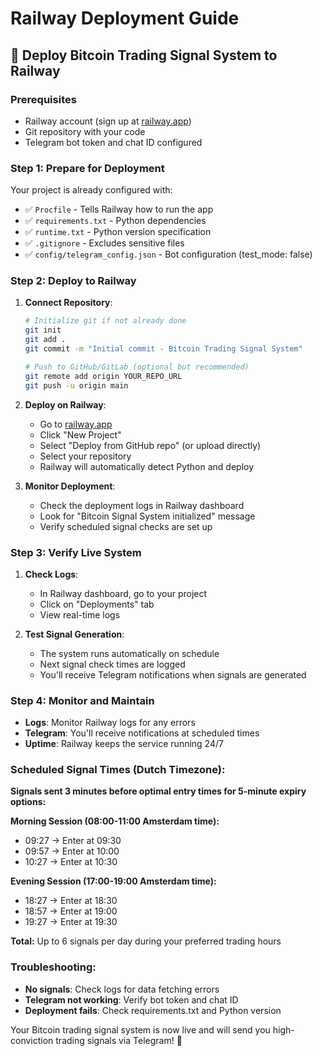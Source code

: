 # Railway Deployment Guide

## 🚀 Deploy Bitcoin Trading Signal System to Railway

### Prerequisites
- Railway account (sign up at [railway.app](https://railway.app))
- Git repository with your code
- Telegram bot token and chat ID configured

### Step 1: Prepare for Deployment
Your project is already configured with:
- ✅ `Procfile` - Tells Railway how to run the app
- ✅ `requirements.txt` - Python dependencies
- ✅ `runtime.txt` - Python version specification
- ✅ `.gitignore` - Excludes sensitive files
- ✅ `config/telegram_config.json` - Bot configuration (test_mode: false)

### Step 2: Deploy to Railway

1. **Connect Repository**:
   ```bash
   # Initialize git if not already done
   git init
   git add .
   git commit -m "Initial commit - Bitcoin Trading Signal System"
   
   # Push to GitHub/GitLab (optional but recommended)
   git remote add origin YOUR_REPO_URL
   git push -u origin main
   ```

2. **Deploy on Railway**:
   - Go to [railway.app](https://railway.app)
   - Click "New Project"
   - Select "Deploy from GitHub repo" (or upload directly)
   - Select your repository
   - Railway will automatically detect Python and deploy

3. **Monitor Deployment**:
   - Check the deployment logs in Railway dashboard
   - Look for "Bitcoin Signal System initialized" message
   - Verify scheduled signal checks are set up

### Step 3: Verify Live System

1. **Check Logs**:
   - In Railway dashboard, go to your project
   - Click on "Deployments" tab
   - View real-time logs

2. **Test Signal Generation**:
   - The system runs automatically on schedule
   - Next signal check times are logged
   - You'll receive Telegram notifications when signals are generated

### Step 4: Monitor and Maintain

- **Logs**: Monitor Railway logs for any errors
- **Telegram**: You'll receive notifications at scheduled times
- **Uptime**: Railway keeps the service running 24/7

### Scheduled Signal Times (Dutch Timezone):
**Signals sent 3 minutes before optimal entry times for 5-minute expiry options:**

**Morning Session (08:00-11:00 Amsterdam time):**
- 09:27 → Enter at 09:30
- 09:57 → Enter at 10:00
- 10:27 → Enter at 10:30

**Evening Session (17:00-19:00 Amsterdam time):**
- 18:27 → Enter at 18:30
- 18:57 → Enter at 19:00
- 19:27 → Enter at 19:30

**Total:** Up to 6 signals per day during your preferred trading hours

### Troubleshooting:
- **No signals**: Check logs for data fetching errors
- **Telegram not working**: Verify bot token and chat ID
- **Deployment fails**: Check requirements.txt and Python version

Your Bitcoin trading signal system is now live and will send you high-conviction trading signals via Telegram! 🎯 